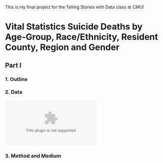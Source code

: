 This is my final project for the Telling Stories with Data class at CMU!

# **Vital Statistics Suicide Deaths by Age-Group, Race/Ethnicity, Resident County, Region and Gender**

## **Part I**

### 1. Outline


### 2. Data
![Click here to download the dataset](https://health.data.ny.gov/api/views/j6fz-a4ta/rows.csv?accessType=DOWNLOAD)

### 3. Method and Medium
